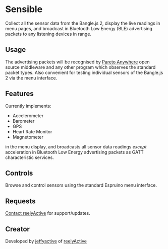 # Sensible

Collect all the sensor data from the Bangle.js 2, display the live readings in menu pages, and broadcast in Bluetooth Low Energy (BLE) advertising packets to any listening devices in range.

## Usage

The advertising packets will be recognised by [Pareto Anywhere](https://www.reelyactive.com/pareto/anywhere/) open source middleware and any other program which observes the standard packet types. Also convenient for testing individual sensors of the Bangle.js 2 via the menu interface.

## Features

Currently implements:

- Accelerometer
- Barometer
- GPS
- Heart Rate Monitor
- Magnetometer

in the menu display, and broadcasts all sensor data readings _except_ acceleration in Bluetooth Low Energy advertising packets as GATT characteristic services.

## Controls

Browse and control sensors using the standard Espruino menu interface.

## Requests

[Contact reelyActive](https://www.reelyactive.com/contact/) for support/updates.

## Creator

Developed by [jeffyactive](https://github.com/jeffyactive) of [reelyActive](https://www.reelyactive.com)
